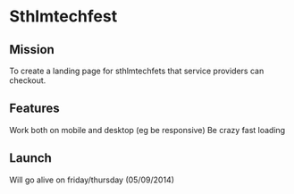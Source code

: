 # Sthlmtechfest

## Mission
To create a landing page for sthlmtechfets that service providers can checkout. 

## Features

Work both on mobile and desktop (eg be responsive)
Be crazy fast loading

## Launch
Will go alive on friday/thursday (05/09/2014)
